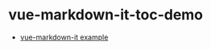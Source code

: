 # vue-markdown-it-toc-demo

- [vue-markdown-it example](https://muzi131313.github.io/vue-markdown-it-toc-demo/)

